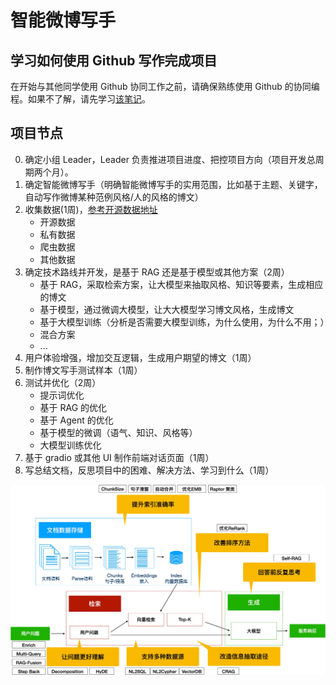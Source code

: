 # 智能微博写手

## 学习如何使用 Github 写作完成项目

在开始与其他同学使用 Github 协同工作之前，请确保熟练使用 Github
的协同编程。如果不了解，请先学习[该笔记](./cowork-with-github.md)。

## 项目节点

0. 确定小组 Leader，Leader 负责推进项目进度、把控项目方向（项目开发总周期两个月）。
1. 确定智能微博写手（明确智能微博写手的实用范围，比如基于主题、关键字，自动写作微博某种范例风格/人的风格的博文）
2. 收集数据(1周)，[参考开源数据地址](https://github.com/CLUEbenchmark/CLUEDatasetSearch)
    - 开源数据
    - 私有数据
    - 爬虫数据
    - 其他数据
3. 确定技术路线并开发，是基于 RAG 还是基于模型或其他方案（2周）
    - 基于 RAG，采取检索方案，让大模型来抽取风格、知识等要素，生成相应的博文
    - 基于模型，通过微调大模型，让大大模型学习博文风格，生成博文
    - 基于大模型训练（分析是否需要大模型训练，为什么使用，为什么不用；）
    - 混合方案
    - ...
4. 用户体验增强，增加交互逻辑，生成用户期望的博文（1周）
6. 制作博文写手测试样本（1周）
7. 测试并优化（2周）
    - 提示词优化
    - 基于 RAG 的优化
    - 基于 Agent 的优化
    - 基于模型的微调（语气、知识、风格等）
    - 大模型训练优化
8. 基于 gradio 或其他 UI 制作前端对话页面（1周）
9. 写总结文档，反思项目中的困难、解决方法、学习到什么（1周）

![RAG 改进思路](./rag-conclusion.jpg)




